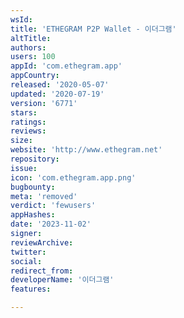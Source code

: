 ```yaml
---
wsId: 
title: 'ETHEGRAM P2P Wallet - 이더그램'
altTitle: 
authors: 
users: 100
appId: 'com.ethegram.app'
appCountry: 
released: '2020-05-07'
updated: '2020-07-19'
version: '6771'
stars: 
ratings: 
reviews: 
size: 
website: 'http://www.ethegram.net'
repository: 
issue: 
icon: 'com.ethegram.app.png'
bugbounty: 
meta: 'removed'
verdict: 'fewusers'
appHashes: 
date: '2023-11-02'
signer: 
reviewArchive: 
twitter: 
social: 
redirect_from: 
developerName: '이더그램'
features: 

---
```


